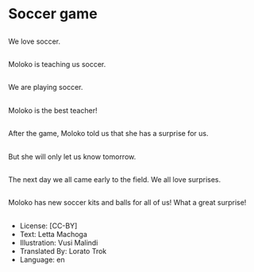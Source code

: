 # Soccer game

##
We love soccer.

##
Moloko is teaching us
soccer.

##
We are playing soccer.

##
Moloko is the best
teacher!

##
After the game,
Moloko told us that
she has a surprise for
us.

##
But she will only let us
know tomorrow.

##
The next day we all
came early to the field.
We all love surprises.

##
Moloko has new soccer
kits and balls for all of
us!
What a great surprise!

##
* License: [CC-BY]
* Text: Letta Machoga
* Illustration: Vusi Malindi
* Translated By: Lorato Trok
* Language: en
